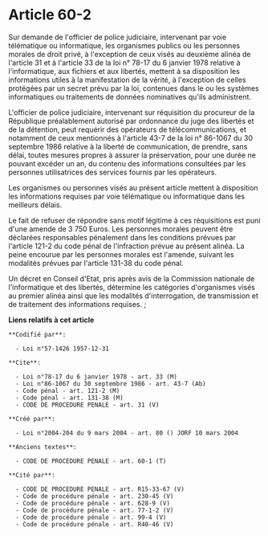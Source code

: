 # Article 60-2

Sur demande de l'officier de police judiciaire, intervenant par voie télématique ou informatique, les organismes publics ou
les personnes morales de droit privé, à l'exception de ceux visés au deuxième alinéa de l'article 31 et à l'article 33 de la
loi n° 78-17 du 6 janvier 1978 relative à l'informatique, aux fichiers et aux libertés, mettent à sa disposition les
informations utiles à la manifestation de la vérité, à l'exception de celles protégées par un secret prévu par la loi,
contenues dans le ou les systèmes informatiques ou traitements de données nominatives qu'ils administrent.

L'officier de police judiciaire, intervenant sur réquisition du procureur de la République préalablement autorisé par
ordonnance du juge des libertés et de la détention, peut requérir des opérateurs de télécommunications, et notamment de ceux
mentionnés à l'article 43-7 de la loi n° 86-1067 du 30 septembre 1986 relative à la liberté de communication, de prendre,
sans délai, toutes mesures propres à assurer la préservation, pour une durée ne pouvant excéder un an, du contenu des
informations consultées par les personnes utilisatrices des services fournis par les opérateurs.

Les organismes ou personnes visés au présent article mettent à disposition les informations requises par voie télématique ou
informatique dans les meilleurs délais.

Le fait de refuser de répondre sans motif légitime à ces réquisitions est puni d'une amende de 3 750 Euros. Les personnes
morales peuvent être déclarées responsables pénalement dans les conditions prévues par l'article 121-2 du code pénal de
l'infraction prévue au présent alinéa. La peine encourue par les personnes morales est l'amende, suivant les modalités
prévues par l'article 131-38 du code pénal.

Un décret en Conseil d'Etat, pris après avis de la Commission nationale de l'informatique et des libertés, détermine les
catégories d'organismes visés au premier alinéa ainsi que les modalités d'interrogation, de transmission et de traitement des
informations requises. ;

**Liens relatifs à cet article**

	**Codifié par**:

	  - Loi n°57-1426 1957-12-31

	**Cite**:

	  - Loi n°78-17 du 6 janvier 1978 - art. 33 (M)
	  - Loi n°86-1067 du 30 septembre 1986 - art. 43-7 (Ab)
	  - Code pénal - art. 121-2 (M)
	  - Code pénal - art. 131-38 (M)
	  - CODE DE PROCEDURE PENALE - art. 31 (V)

	**Créé par**:

	  - Loi n°2004-204 du 9 mars 2004 - art. 80 () JORF 10 mars 2004

	**Anciens textes**:

	  - CODE DE PROCEDURE PENALE - art. 60-1 (T)

	**Cité par**:

	  - CODE DE PROCEDURE PENALE - art. R15-33-67 (V)
	  - Code de procédure pénale - art. 230-45 (V)
	  - Code de procédure pénale - art. 628-9 (V)
	  - Code de procédure pénale - art. 77-1-2 (V)
	  - Code de procédure pénale - art. 99-4 (V)
	  - Code de procédure pénale - art. R40-46 (V)
